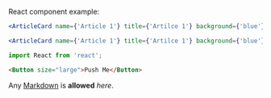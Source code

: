 React component example:

```jsx noeditor
<ArticleCard name={'Article 1'} title={'Artilce 1'} background={'blue'}>Push Me</ArticleCard>
```

```jsx
<ArticleCard name={'Article 1'} title={'Artilce 1'} background={'blue'}>Push Me</ArticleCard>
```

```jsx static
import React from 'react';
```
```html
<Button size="large">Push Me</Button>
```

Any [Markdown](http://daringfireball.net/projects/markdown/) is **allowed** _here_.

